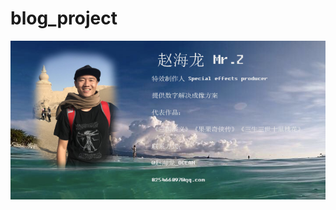 # blog_project
![image](https://github.com/zhaohailongocean/blog_project/blob/master/static/images/a1.jpg)

